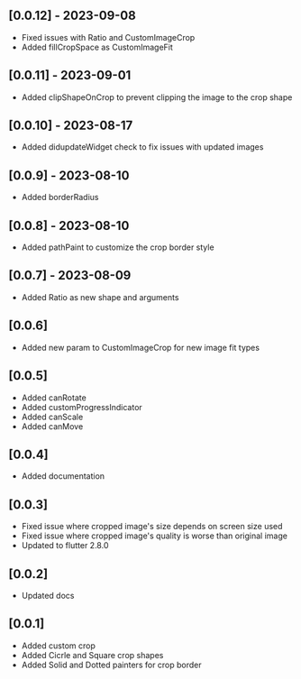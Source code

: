 ## [0.0.12] - 2023-09-08

- Fixed issues with Ratio and CustomImageCrop
- Added fillCropSpace as CustomImageFit

## [0.0.11] - 2023-09-01

- Added clipShapeOnCrop to prevent clipping the image to the crop shape

## [0.0.10] - 2023-08-17

- Added didupdateWidget check to fix issues with updated images

## [0.0.9] - 2023-08-10

- Added borderRadius

## [0.0.8] - 2023-08-10

- Added pathPaint to customize the crop border style

## [0.0.7] - 2023-08-09

- Added Ratio as new shape and arguments

## [0.0.6]

- Added new param to CustomImageCrop for new image fit types

## [0.0.5]

- Added canRotate
- Added customProgressIndicator
- Added canScale
- Added canMove

## [0.0.4]

- Added documentation

## [0.0.3]

- Fixed issue where cropped image's size depends on screen size used
- Fixed issue where cropped image's quality is worse than original image
- Updated to flutter 2.8.0

## [0.0.2]

- Updated docs

## [0.0.1]

- Added custom crop
- Added Cicrle and Square crop shapes
- Added Solid and Dotted painters for crop border
